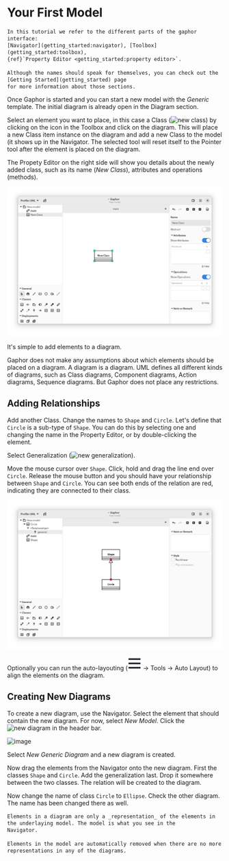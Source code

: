 # Your First Model

```{note}
In this tutorial we refer to the different parts of the gaphor interface:
[Navigator](getting_started:navigator), [Toolbox](getting_started:toolbox),
{ref}`Property Editor <getting_started:property editor>`.

Although the names should speak for themselves, you can check out the [Getting Started](getting_started) page
for more information about those sections.
```

Once Gaphor is started and you can start a new model with the _Generic_ template. The
initial diagram is already open in the Diagram section.

Select an element you want to place, in this case a Class (![new class](../gaphor/ui/icons/hicolor/scalable/actions/gaphor-class-symbolic.svg))
by clicking on the icon in the Toolbox and click on the diagram.
This will place a new Class item instance
on the diagram and add a new Class to the model (it shows up in the Navigator.
The selected tool will reset itself to the Pointer tool after the element is placed
on the diagram.

The Propety Editor on the right side will show you details about the newly added
class, such as its name (_New Class_), attributes and operations (methods).

![image](images/first-model-class.png)

It's simple to add elements to a diagram.

Gaphor does not make any assumptions about which elements should be
placed on a diagram. A diagram is a diagram. UML defines all different
kinds of diagrams, such as Class diagrams, Component diagrams, Action
diagrams, Sequence diagrams. But Gaphor does not place any restrictions.

## Adding Relationships

Add another Class. Change the names to `Shape` and `Circle`. Let's define that `Circle` is a sub-type of `Shape`. You can do this
by selecting one and changing the name in the Property Editor, or by double-clicking the element.

Select Generalization (![new generalization](../gaphor/ui/icons/hicolor/scalable/actions/gaphor-generalization-symbolic.svg)).

Move the mouse cursor over `Shape`. Click, hold and drag the line end over `Circle`. Release the mouse button
and you should have your relationship between `Shape` and `Circle`. You can see both ends of the relation are red,
indicating they are connected to their class.

![image](images/first-model-generalization.png)

Optionally you can run the auto-layouting (![open menu](images/open-menu-symbolic.svg) → Tools → Auto Layout) to align the elements
on the diagram.

## Creating New Diagrams

To create a new diagram, use the Navigator. Select the element that should
contain the new diagram. For now, select _New Model_.
Click the ![new diagram](../gaphor/ui/icons/hicolor/scalable/actions/gaphor-new-diagram-symbolic.svg) in the header bar.

![image](/images/first-model-new-diagram-popup.png)

Select _New Generic Diagram_ and a new diagram is created.

Now drag the elements from the Navigator onto the new diagram. First the classes `Shape` and `Circle`. Add the generalization
last. Drop it somewhere between the two classes. The relation will be created to the diagram.

Now change the name of class `Circle` to `Ellipse`. Check the other diagram. The name has been changed there as well.


```{important}
Elements in a diagram are only a _representation_ of the elements in the underlaying model. The model is what you see in the
Navigator.

Elements in the model are automatically removed when there are no more representations in any of the diagrams.
```
